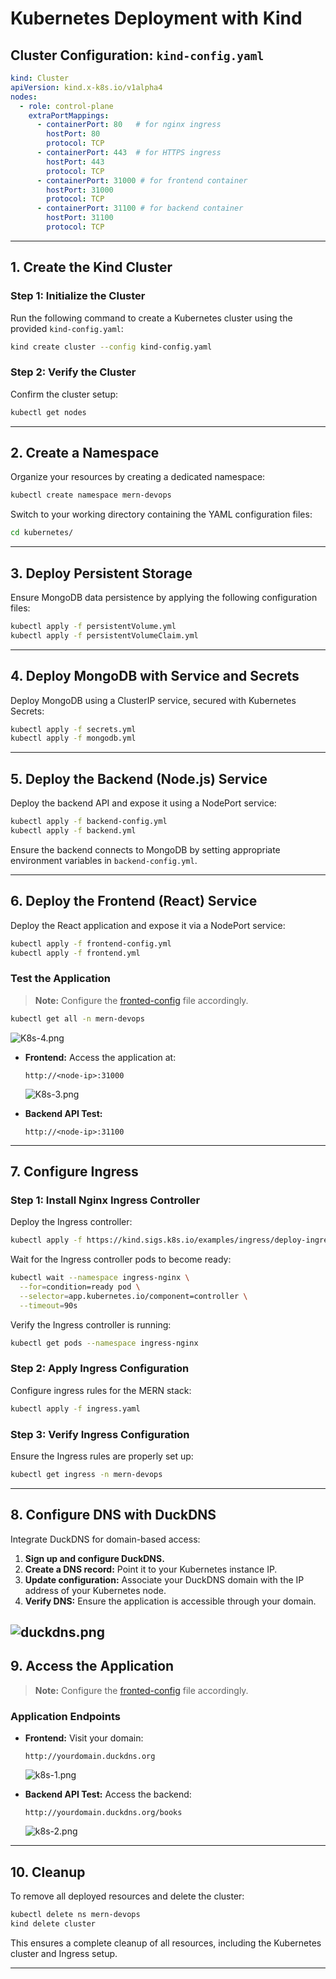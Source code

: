 # Kubernetes Deployment with Kind

## Cluster Configuration: `kind-config.yaml`

```yaml
kind: Cluster
apiVersion: kind.x-k8s.io/v1alpha4
nodes:
  - role: control-plane
    extraPortMappings:
      - containerPort: 80   # for nginx ingress
        hostPort: 80
        protocol: TCP
      - containerPort: 443  # for HTTPS ingress
        hostPort: 443
        protocol: TCP
      - containerPort: 31000 # for frontend container
        hostPort: 31000
        protocol: TCP
      - containerPort: 31100 # for backend container
        hostPort: 31100
        protocol: TCP
```

---

## 1. Create the Kind Cluster

### Step 1: Initialize the Cluster
Run the following command to create a Kubernetes cluster using the provided `kind-config.yaml`:

```bash
kind create cluster --config kind-config.yaml
```

### Step 2: Verify the Cluster
Confirm the cluster setup:

```bash
kubectl get nodes
```

---

## 2. Create a Namespace 

Organize your resources by creating a dedicated namespace:

```bash
kubectl create namespace mern-devops
```

Switch to your working directory containing the YAML configuration files:
```bash
cd kubernetes/
```

---

## 3. Deploy Persistent Storage

Ensure MongoDB data persistence by applying the following configuration files:

```bash
kubectl apply -f persistentVolume.yml
kubectl apply -f persistentVolumeClaim.yml
```

---

## 4. Deploy MongoDB with Service and Secrets

Deploy MongoDB using a ClusterIP service, secured with Kubernetes Secrets:

```bash
kubectl apply -f secrets.yml
kubectl apply -f mongodb.yml
```

---

## 5. Deploy the Backend (Node.js) Service

Deploy the backend API and expose it using a NodePort service:

```bash
kubectl apply -f backend-config.yml
kubectl apply -f backend.yml
```

Ensure the backend connects to MongoDB by setting appropriate environment variables in `backend-config.yml`.

---

## 6. Deploy the Frontend (React) Service

Deploy the React application and expose it via a NodePort service:

```bash
kubectl apply -f frontend-config.yml
kubectl apply -f frontend.yml
```

### Test the Application
>**Note:** Configure the [fronted-config](../kubernetes/frontend-config.yml) file accordingly.
 
```bash
kubectl get all -n mern-devops
```  

![K8s-4.png](./assets/K8s-4.png)

- **Frontend:** Access the application at:
  
  ```
  http://<node-ip>:31000
  ```
  ![K8s-3.png](./assets/K8s-3.png)

- **Backend API Test:**

  ```
  http://<node-ip>:31100
  ```

---

## 7. Configure Ingress

### Step 1: Install Nginx Ingress Controller

Deploy the Ingress controller:

```bash
kubectl apply -f https://kind.sigs.k8s.io/examples/ingress/deploy-ingress-nginx.yaml
```

Wait for the Ingress controller pods to become ready:

```bash
kubectl wait --namespace ingress-nginx \
  --for=condition=ready pod \
  --selector=app.kubernetes.io/component=controller \
  --timeout=90s
```

Verify the Ingress controller is running:

```bash
kubectl get pods --namespace ingress-nginx
```

### Step 2: Apply Ingress Configuration

Configure ingress rules for the MERN stack:

```bash
kubectl apply -f ingress.yaml
```

### Step 3: Verify Ingress Configuration

Ensure the Ingress rules are properly set up:

```bash
kubectl get ingress -n mern-devops
```

---

## 8. Configure DNS with DuckDNS

Integrate DuckDNS for domain-based access:

1. **Sign up and configure DuckDNS.**
2. **Create a DNS record:** Point it to your Kubernetes instance IP.
3. **Update configuration:** Associate your DuckDNS domain with the IP address of your Kubernetes node.
4. **Verify DNS:** Ensure the application is accessible through your domain.

![duckdns.png](./assets/duckdns.png)
---

## 9. Access the Application
>**Note:** Configure the [fronted-config](../kubernetes/frontend-config.yml) file accordingly.

### Application Endpoints

- **Frontend:** Visit your domain:

  ```
  http://yourdomain.duckdns.org
  ```
  ![k8s-1.png](./assets/k8s-1.png)

- **Backend API Test:** Access the backend:

  ```
  http://yourdomain.duckdns.org/books
  ```
  ![k8s-2.png](./assets/k8s-2.png)

---

## 10. Cleanup

To remove all deployed resources and delete the cluster:

```bash
kubectl delete ns mern-devops
kind delete cluster
```

This ensures a complete cleanup of all resources, including the Kubernetes cluster and Ingress setup.

---


